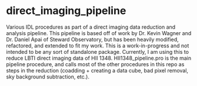 # direct_imaging_pipeline
Various IDL procedures as part of a direct imaging data reduction and analysis pipeline. This pipeline is based off of work by Dr. Kevin Wagner and Dr. Daniel Apai of Steward Observatory, but has been heavily modified, refactored, and extended to fit my work. This is a work-in-progress and not intended to be any sort of standalone package. Currently, I am using this to reduce LBTI direct imaging data of HII 1348. HII1348_pipeline.pro is the main pipeline procedure, and calls most of the other procedures in this repo as steps in the reduction (coadding + creating a data cube, bad pixel removal, sky background subtraction, etc.). 

